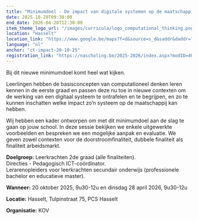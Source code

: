 ```yaml
---
title: "Minimumdoel - De impact van digitale systemen op de maatschappij vanuit principes van computationeel denken"
date: 2025-10-20T09:30:00
end_date: 2026-04-28T12:30:00
item_theme_logo_url: "/images/curricula/logo_computational_thinking.png"
location: "Hasselt"
location_link: "https://www.google.be/maps?f=d&source=s_d&saddr&daddr=Tulpinstraat+75+Hasselt+3500&hl=nl"
language: "nl"
anchor: "ct-impact-20-10-25"
registration_link: "https://nascholing.be/2025-2026/index.aspx?modID=4061350"
---
```

Bij dit nieuwe minimumdoel komt heel wat kijken.

Leerlingen hebben de basisconcepten van computationeel denken leren kennen in de eerste graad en passen deze nu toe in nieuwe contexten om de werking van een digitaal systeem te ontrafelen en te begrijpen, en zo te kunnen inschatten welke impact zo’n systeem op de maatschappij kan hebben.

Wij hebben een kader ontworpen om met dit minimumdoel aan de slag te gaan op jouw school. In deze sessie bekijken we enkele uitgewerkte voorbeelden en bespreken we een mogelijke aanpak en evaluatie. We geven zowel contexten voor de doorstroomfinaliteit, dubbele finaliteit als finaliteit arbeidsmarkt.

**Doelgroep:**
Leerkrachten 2de graad (alle finaliteiten).<br>
Directies - Pedagogisch ICT-coördinator. <br> 
Lerarenopleiders voor leerkrachten secundair onderwijs (professionele bachelor en educatieve master).

**Wanneer:** 20 oktober 2025, 9u30-12u en dinsdag 28 april 2026, 9u30-12u

**Locatie:** Hasselt, Tulpinstraat 75, PCS Hasselt

**Organisatie:** KOV

